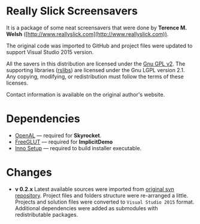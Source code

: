 # Really Slick Screensavers
It is a package of some neat screensavers that were done by **Terence M. Welsh** ([http://www.reallyslick.com](http://www.reallyslick.com)).

The original code was imported to GitHub and project files were updated to support Visual Studio 2015 version.

All the savers in this distribution are licensed under the [Gnu GPL v2](https://github.com/nevir/readable-licenses/blob/master/markdown/GPLv2-LICENSE.md). The supporting libraries ([rslibs](https://github.com/reallyslickscreensavers/rslibs)) are licensed under the Gnu LGPL version 2.1.  Any copying, modifying, or redistribution must follow the terms of these licenses.

Contact information is available on the original author's website.

# Dependencies
* [OpenAL](http://www.openal.org) — required for **Skyrocket**.
* [FreeGLUT](http://freeglut.sourceforge.net) — required for **ImplicitDemo**
* [Inno Setup](http://www.jrsoftware.org/isinfo.php) — required to build installer executable.

# Changes

* **v 0.2.x**
Latest available sources were imported from [original svn repository](https://sourceforge.net/projects/rssavers/). Project files and folders structure were re-arranged a little. Projects and solution files were converted to `Visual Studio 2015` format. Additional dependencies were added as submodules with redistributable packages.